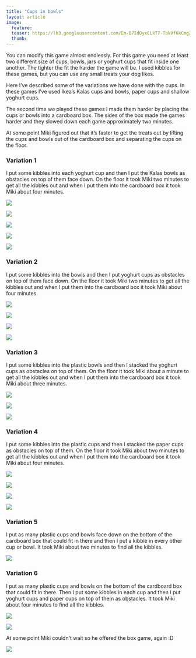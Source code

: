 ```yaml
---
title: "Cups in bowls"
layout: article
image:
  feature:
  teaser: https://lh3.googleusercontent.com/Em-B7IdQyxCLkT7-TbkVf6kCmgZRHR22Nqw1tG3LIwI=w245
  thumb:
---
```


You can modify this game almost endlessly. For this game you need at least two different size of cups, bowls, jars or yoghurt cups that fit inside one another. The tighter the fit the harder the game will be. I used kibbles for these games, but you can use any small treats your dog likes.

Here I’ve described some of the variations we have done with the cups. In these games I’ve used Ikea’s Kalas cups and bowls, paper cups and shallow yoghurt cups.

The second time we played these games I made them harder by placing the cups or bowls into a cardboard box. The sides of the box made the games harder and they slowed down each game approximately two minutes.

At some point Miki figured out that it’s faster to get the treats out by lifting the cups and bowls out of the cardboard box and separating the cups on the floor.

### Variation 1

I put some kibbles into each yoghurt cup and then I put the Kalas bowls as obstacles on top of them face down. On the floor it took Miki two minutes to get all the kibbles out and when I put them into the cardboard box it took Miki about four minutes.

[![](https://lh3.googleusercontent.com/AojT33Q9SVhrXdR-cjpZotP5RhEOqJSM_uV4Ncy54vM=w800)](https://lh3.googleusercontent.com/AojT33Q9SVhrXdR-cjpZotP5RhEOqJSM_uV4Ncy54vM=s0)

[![](https://lh3.googleusercontent.com/eOWoPOe3UEQ-ceFFqO_nvswjEskHs4ReLSz2X-OvOWc=w800)](https://lh3.googleusercontent.com/eOWoPOe3UEQ-ceFFqO_nvswjEskHs4ReLSz2X-OvOWc=s0)

[![](https://lh3.googleusercontent.com/xav6FdXMGR7T5hIDUVgrpZGlDimGkldAjoUk2T8bHSA=w800)](https://lh3.googleusercontent.com/xav6FdXMGR7T5hIDUVgrpZGlDimGkldAjoUk2T8bHSA=s0)

[![](https://lh3.googleusercontent.com/WAwdKf3ViD4cnIJcbnaNwjaXp4zI3IhWivpQZlQPsR4=w800)](https://lh3.googleusercontent.com/WAwdKf3ViD4cnIJcbnaNwjaXp4zI3IhWivpQZlQPsR4=s0)

[![](https://lh3.googleusercontent.com/skhguHzlrs87BW6RLpPbO0QZDKXmtdO-MWId4ubMB8c=w800)](https://lh3.googleusercontent.com/skhguHzlrs87BW6RLpPbO0QZDKXmtdO-MWId4ubMB8c=s0)

### Variation 2

I put some kibbles into the bowls and then I put yoghurt cups as obstacles on top of them face down. On the floor it took Miki two minutes to get all the kibbles out and when I put them into the cardboard box it took Miki about four minutes.

[![](https://lh3.googleusercontent.com/5Ml5pky4-4F09BB4-9W-hT5iccCreXwKpIXCoe1AAow=w800)](https://lh3.googleusercontent.com/5Ml5pky4-4F09BB4-9W-hT5iccCreXwKpIXCoe1AAow=s0)

[![](https://lh3.googleusercontent.com/K12pPw75mIYS3n9_6jVuHFeFEYvuM9Vyvq3lFNyS4gA=w800)](https://lh3.googleusercontent.com/K12pPw75mIYS3n9_6jVuHFeFEYvuM9Vyvq3lFNyS4gA=s0)

[![](https://lh3.googleusercontent.com/nnpJcx_iNTFTQQNVdWDltwmP5UvNzh6rAhq6Ec-yQgU=w800)](https://lh3.googleusercontent.com/nnpJcx_iNTFTQQNVdWDltwmP5UvNzh6rAhq6Ec-yQgU=s0)

[![](https://lh3.googleusercontent.com/uBRV9lMwtMXterTaT6nS3l_mPxEq5wUeA3nQu3_M5qU=w800)](https://lh3.googleusercontent.com/uBRV9lMwtMXterTaT6nS3l_mPxEq5wUeA3nQu3_M5qU=s0)

### Variation 3

I put some kibbles into the plastic bowls and then I stacked the yoghurt cups as obstacles on top of them. On the floor it took Miki about a minute to get all the kibbles out and when I put them into the cardboard box it took Miki about three minutes.

[![](https://lh3.googleusercontent.com/t9mGT3xNPf1k_3ulTkvH0ZktI2Q6aikSJJ6M3bWBJ0I=w800)](https://lh3.googleusercontent.com/t9mGT3xNPf1k_3ulTkvH0ZktI2Q6aikSJJ6M3bWBJ0I=s0)

[![](https://lh3.googleusercontent.com/rQpd7hpwx5FEo_10qiWj6aLZOti3tzDYsen-pYOGvN4=w800)](https://lh3.googleusercontent.com/rQpd7hpwx5FEo_10qiWj6aLZOti3tzDYsen-pYOGvN4=s0)

[![](https://lh3.googleusercontent.com/0FoP2Yzv961VTWkvif460KD2kRGwJ0ZpRVtpvBRnfb8=w800)](https://lh3.googleusercontent.com/0FoP2Yzv961VTWkvif460KD2kRGwJ0ZpRVtpvBRnfb8=s0)

### Variation 4

I put some kibbles into the plastic cups and then I stacked the paper cups as obstacles on top of them. On the floor it took Miki about two minutes to get all the kibbles out and when I put them into the cardboard box it took Miki about four minutes.

[![](https://lh3.googleusercontent.com/1SjIuCewFfo1QvFBqei6kTExKbOJncSqxEqQOm4x4yY=w800)](https://lh3.googleusercontent.com/1SjIuCewFfo1QvFBqei6kTExKbOJncSqxEqQOm4x4yY=s0)

[![](https://lh3.googleusercontent.com/Xn8VgJR3fkVb0tpeUZXdo2DcYpnz8f9PBCTf4vLMlU4=w800)](https://lh3.googleusercontent.com/Xn8VgJR3fkVb0tpeUZXdo2DcYpnz8f9PBCTf4vLMlU4=s0)

[![](https://lh3.googleusercontent.com/QoyArlaLAdRWAFvJ1iwnXYatRjgCmzQw1eP1JXB7eQ0=w800)](https://lh3.googleusercontent.com/QoyArlaLAdRWAFvJ1iwnXYatRjgCmzQw1eP1JXB7eQ0=s0)

[![](https://lh3.googleusercontent.com/m9RSJvY7wRx23WB6Qa3Iov3IuD140-y3xCfN3_Cbk-E=w800)](https://lh3.googleusercontent.com/m9RSJvY7wRx23WB6Qa3Iov3IuD140-y3xCfN3_Cbk-E=s0)

### Variation 5

I put as many plastic cups and bowls face down on the bottom of the cardboard box that could fit in there and then I put a kibble in every other cup or bowl. It took Miki about two minutes to find all the kibbles.

[![](https://lh3.googleusercontent.com/6h6rBYGyY6sSYp0XnqsNBYDxFcvW2uTkHlg5RqO4BW0=w800)](https://lh3.googleusercontent.com/6h6rBYGyY6sSYp0XnqsNBYDxFcvW2uTkHlg5RqO4BW0=s0)

### Variation 6

I put as many plastic cups and bowls on the bottom of the cardboard box that could fit in there. Then I put some kibbles in each cup and then I put yoghurt cups and paper cups on top of them as obstacles. It took Miki about four minutes to find all the kibbles.

[![](https://lh3.googleusercontent.com/3SpDmsaaAOv6OA-r35uEd1TQwiOVgK9PsxaBKb4B49I=w800)](https://lh3.googleusercontent.com/3SpDmsaaAOv6OA-r35uEd1TQwiOVgK9PsxaBKb4B49I=s0)

[![](https://lh3.googleusercontent.com/jKawhGygnQhPQVkfJ69OVG5Kxv2fRBusHLuvw7XxtzY=w800)](https://lh3.googleusercontent.com/jKawhGygnQhPQVkfJ69OVG5Kxv2fRBusHLuvw7XxtzY=s0)

At some point Miki couldn't wait so he offered the box game, again :D

[![](https://lh3.googleusercontent.com/1No_ymtu_nZGzXk4NES1ZlrxtL2mJYUCcXTZFrQ47iY=w800)](https://lh3.googleusercontent.com/1No_ymtu_nZGzXk4NES1ZlrxtL2mJYUCcXTZFrQ47iY=s0)
